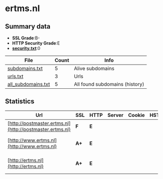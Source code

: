 

# ertms.nl
## Summary data


 - **SSL Grade**:B-
 - **HTTP Security Grade**:E
 - **[security.txt](https://www.digitaleoverheid.nl/nieuws/standaard-security-txt-nu-verplicht-voor-overheid/)**:0


| File       | Count | Info |
|------------|-------|------|
|[subdomains.txt](/data/ertms.nl/subdomains.txt)|5|Alive subdomains|
|[urls.txt](/data/ertms.nl/urls.txt)|3|Urls|
|[all_subdomains.txt](/data/ertms.nl/all_subdomains.txt)|5|All found subdomains (history)|


## Statistics


| Url | SSL | HTTP | Server | Cookie | HSTS | CORS | CTO | CSP | XFO | XXP | RP |FP| Tech |Title |
|--------|-------|-------|------|------|------|------|------|------|------|------|------|------|------|------|
|[http://postmaster.ertms.nl](http://postmaster.ertms.nl)| **F**| **E**|| | | | | | | | :white_check_mark: | |||
|[http://www.ertms.nl](http://www.ertms.nl)| **A+**| **E**|| | | | | | | | :white_check_mark: | |HSTS Microsoft ASP.NET||
|[http://ertms.nl](http://ertms.nl)| **A+**| **E**|| | | | | | | | :white_check_mark: | |HSTS Microsoft ASP.NET||

